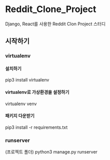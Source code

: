 # Reddit_Clone_Project
Django, React를 사용한 Reddit Clon Project 스터디

## 시작하기
### virtualenv
#### 설치하기
pip3 install virtualenv
#### virtualenv로 가상환경을 설정하기
virtualenv venv
#### 패키지 다운받기
pip3 install -r requirements.txt

### runserver
(프로젝트 폴더) python3 manage.py runserver
